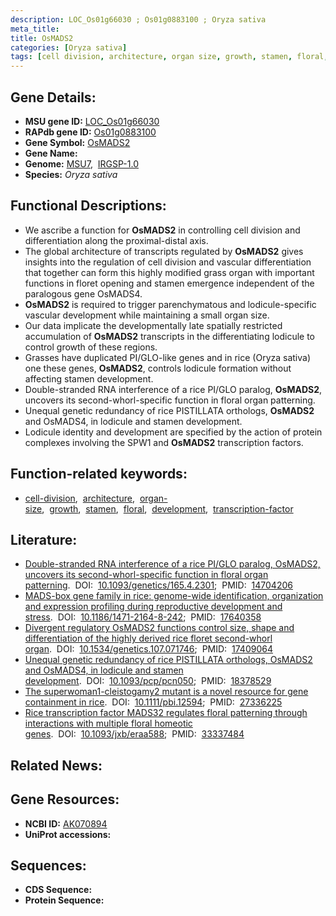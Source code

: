 ```yaml
---
description: LOC_Os01g66030 ; Os01g0883100 ; Oryza sativa
meta_title:
title: OsMADS2
categories: [Oryza sativa]
tags: [cell division, architecture, organ size, growth, stamen, floral, development, transcription factor]
---
```


## Gene Details:
- **MSU gene ID:** [LOC_Os01g66030](http://rice.uga.edu/cgi-bin/ORF_infopage.cgi?orf=LOC_Os01g66030)  
- **RAPdb gene ID:** [Os01g0883100](https://rapdb.dna.affrc.go.jp/locus/?name=Os01g0883100)  
- **Gene Symbol:** <u>OsMADS2</u>
- **Gene Name:**
- **Genome:**  [MSU7](http://rice.uga.edu/),&nbsp;&nbsp;[IRGSP-1.0](https://rapdb.dna.affrc.go.jp/download/irgsp1.html)
- **Species:** *Oryza sativa*

## Functional Descriptions:
   - We ascribe a function for **OsMADS2** in controlling cell division and differentiation along the proximal-distal axis.
   - The global architecture of transcripts regulated by **OsMADS2** gives insights into the regulation of cell division and vascular differentiation that together can form this highly modified grass organ with important functions in floret opening and stamen emergence independent of the paralogous gene OsMADS4.
   - **OsMADS2** is required to trigger parenchymatous and lodicule-specific vascular development while maintaining a small organ size.
   - Our data implicate the developmentally late spatially restricted accumulation of **OsMADS2** transcripts in the differentiating lodicule to control growth of these regions.
   - Grasses have duplicated PI/GLO-like genes and in rice (Oryza sativa) one these genes, **OsMADS2**, controls lodicule formation without affecting stamen development.
   - Double-stranded RNA interference of a rice PI/GLO paralog, **OsMADS2**, uncovers its second-whorl-specific function in floral organ patterning.
   - Unequal genetic redundancy of rice PISTILLATA orthologs, **OsMADS2** and OsMADS4, in lodicule and stamen development.
   - Lodicule identity and development are specified by the action of protein complexes involving the SPW1 and **OsMADS2** transcription factors.

## Function-related keywords:
   - [cell-division](/tags/cell-division/),&nbsp;&nbsp;[architecture](/tags/architecture/),&nbsp;&nbsp;[organ-size](/tags/organ-size/),&nbsp;&nbsp;[growth](/tags/growth/),&nbsp;&nbsp;[stamen](/tags/stamen/),&nbsp;&nbsp;[floral](/tags/floral/),&nbsp;&nbsp;[development](/tags/development/),&nbsp;&nbsp;[transcription-factor](/tags/transcription-factor/)

## Literature:
   - [Double-stranded RNA interference of a rice PI/GLO paralog, OsMADS2, uncovers its second-whorl-specific function in floral organ patterning](https://www.doi.org/10.1093/genetics/165.4.2301).&nbsp;&nbsp;DOI:&nbsp;&nbsp;[10.1093/genetics/165.4.2301](https://www.doi.org/10.1093/genetics/165.4.2301);&nbsp;&nbsp;PMID:&nbsp;&nbsp;[14704206](https://pubmed.ncbi.nlm.nih.gov/14704206/)
   - [MADS-box gene family in rice: genome-wide identification, organization and expression profiling during reproductive development and stress](https://www.doi.org/10.1186/1471-2164-8-242).&nbsp;&nbsp;DOI:&nbsp;&nbsp;[10.1186/1471-2164-8-242](https://www.doi.org/10.1186/1471-2164-8-242);&nbsp;&nbsp;PMID:&nbsp;&nbsp;[17640358](https://pubmed.ncbi.nlm.nih.gov/17640358/)
   - [Divergent regulatory OsMADS2 functions control size, shape and differentiation of the highly derived rice floret second-whorl organ](https://www.doi.org/10.1534/genetics.107.071746).&nbsp;&nbsp;DOI:&nbsp;&nbsp;[10.1534/genetics.107.071746](https://www.doi.org/10.1534/genetics.107.071746);&nbsp;&nbsp;PMID:&nbsp;&nbsp;[17409064](https://pubmed.ncbi.nlm.nih.gov/17409064/)
   - [Unequal genetic redundancy of rice PISTILLATA orthologs, OsMADS2 and OsMADS4, in lodicule and stamen development](https://www.doi.org/10.1093/pcp/pcn050).&nbsp;&nbsp;DOI:&nbsp;&nbsp;[10.1093/pcp/pcn050](https://www.doi.org/10.1093/pcp/pcn050);&nbsp;&nbsp;PMID:&nbsp;&nbsp;[18378529](https://pubmed.ncbi.nlm.nih.gov/18378529/)
   - [The superwoman1-cleistogamy2 mutant is a novel resource for gene containment in rice](https://www.doi.org/10.1111/pbi.12594).&nbsp;&nbsp;DOI:&nbsp;&nbsp;[10.1111/pbi.12594](https://www.doi.org/10.1111/pbi.12594);&nbsp;&nbsp;PMID:&nbsp;&nbsp;[27336225](https://pubmed.ncbi.nlm.nih.gov/27336225/)
   - [Rice transcription factor MADS32 regulates floral patterning through interactions with multiple floral homeotic genes](https://www.doi.org/10.1093/jxb/eraa588).&nbsp;&nbsp;DOI:&nbsp;&nbsp;[10.1093/jxb/eraa588](https://www.doi.org/10.1093/jxb/eraa588);&nbsp;&nbsp;PMID:&nbsp;&nbsp;[33337484](https://pubmed.ncbi.nlm.nih.gov/33337484/)

## Related News:

## Gene Resources:
- **NCBI ID:**  [AK070894](http://www.ncbi.nlm.nih.gov/nuccore/AK070894)
- **UniProt accessions:** [](https://www.uniprot.org/uniprotkb//entry)

## Sequences:
- **CDS Sequence:**
- **Protein Sequence:**
